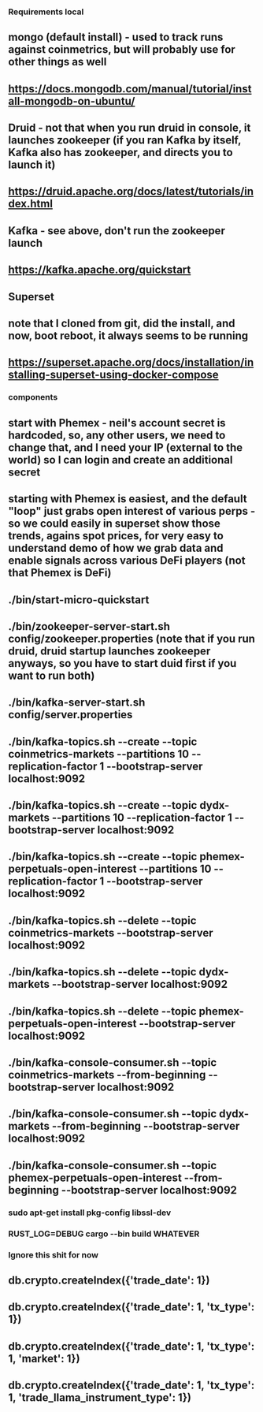 ### Requirements local
## mongo (default install) - used to track runs against coinmetrics, but will probably use for other things as well
## https://docs.mongodb.com/manual/tutorial/install-mongodb-on-ubuntu/
## Druid - not that when you run druid in console, it launches zookeeper (if you ran Kafka by itself, Kafka also has zookeeper, and directs you to launch it)
## https://druid.apache.org/docs/latest/tutorials/index.html
## Kafka - see above, don't run the zookeeper launch
## https://kafka.apache.org/quickstart
## Superset 
## note that I cloned from git, did the install, and now, boot reboot, it always seems to be running
## https://superset.apache.org/docs/installation/installing-superset-using-docker-compose

### components
## start with Phemex - neil's account secret is hardcoded, so, any other users, we need to change that, and I need your IP (external to the world) so I can login and create an additional secret
## starting with Phemex is easiest, and the default "loop" just grabs open interest of various perps - so we could easily in superset show those trends, agains spot prices, for very easy to understand demo of how we grab data and enable signals across various DeFi players (not that Phemex is DeFi)


## ./bin/start-micro-quickstart 

## ./bin/zookeeper-server-start.sh config/zookeeper.properties (note that if you run druid, druid startup launches zookeeper anyways, so you have to start duid first if you want to run both)
## ./bin/kafka-server-start.sh config/server.properties

## ./bin/kafka-topics.sh --create --topic coinmetrics-markets --partitions 10 --replication-factor 1 --bootstrap-server localhost:9092
## ./bin/kafka-topics.sh --create --topic dydx-markets --partitions 10 --replication-factor 1 --bootstrap-server localhost:9092
## ./bin/kafka-topics.sh --create --topic phemex-perpetuals-open-interest --partitions 10 --replication-factor 1 --bootstrap-server localhost:9092

## ./bin/kafka-topics.sh --delete --topic coinmetrics-markets --bootstrap-server localhost:9092
## ./bin/kafka-topics.sh --delete --topic dydx-markets --bootstrap-server localhost:9092
## ./bin/kafka-topics.sh --delete --topic phemex-perpetuals-open-interest --bootstrap-server localhost:9092

## ./bin/kafka-console-consumer.sh --topic coinmetrics-markets --from-beginning --bootstrap-server localhost:9092
## ./bin/kafka-console-consumer.sh --topic dydx-markets --from-beginning --bootstrap-server localhost:9092
## ./bin/kafka-console-consumer.sh --topic phemex-perpetuals-open-interest --from-beginning --bootstrap-server localhost:9092





### sudo apt-get install pkg-config libssl-dev
### RUST_LOG=DEBUG cargo --bin build WHATEVER

### Ignore this shit for now
## db.crypto.createIndex({'trade_date': 1})
## db.crypto.createIndex({'trade_date': 1, 'tx_type': 1})
## db.crypto.createIndex({'trade_date': 1, 'tx_type': 1, 'market': 1})
## db.crypto.createIndex({'trade_date': 1, 'tx_type': 1, 'trade_llama_instrument_type': 1})
